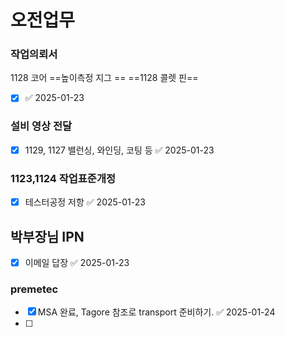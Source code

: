 # 오전업무

### 작업의뢰서
1128 코어 ==높이측정 지그 ==
==1128 콜렛 핀==
- [x]  ✅ 2025-01-23

### 설비 영상 전달
- [x] 1129, 1127 밸런싱, 와인딩, 코팅 등 ✅ 2025-01-23

### 1123,1124 작업표준개정
- [x] 테스터공정 저항 ✅ 2025-01-23

## 박부장님 IPN 
- [x] 이메일 답장 ✅ 2025-01-23
### premetec

- [x] MSA 완료, Tagore 참조로 transport 준비하기. ✅ 2025-01-24
- [ ] 
